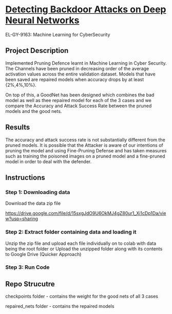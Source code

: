 # [Detecting Backdoor Attacks on Deep Neural Networks](https://github.com/KingJulius/Detecting-Backdoor-Attacks-on-Deep-Neural-Networks) 

EL-GY-9163: Machine Learning for CyberSecurity

## Project Description

Implemented Pruning Defence learnt in Machine Learning in Cyber Security. The Channels have been pruned in decreasing order of the average activation values across the entire validation dataset. Models that have been saved are repaired models when accuracy drops by at least {2%,4%,10%}. 

On top of this, a GoodNet has been designed which combines the bad model as well as thee repaired model for each of the 3 cases and we compare the Accuracy and Attack Success Rate between the pruned models and the good nets. 

## Results

The accuracy and attack success rate is not substantially different from the pruned models. It is possible that the Attacker is aware of our intentions of pruning the model and using Fine-Pruning Defense and has taken measures such as training the poisoned images on a pruned model and a fine-pruned model in order to deal with the defender. 


## Instructions

### Step 1: Downloading data 

Download the data zip file 

https://drive.google.com/file/d/15sxgJdO9U6OkMJ4gZ80ur1_Xi1cDp1Da/view?usp=sharing

### Step 2: Extract folder containing data and loading it

Unzip the zip file and upload each file individually on to colab with data being the root folder or Upload the unzipped folder along with its contents to Google Drive (Quicker Approach)

### Step 3: Run Code



## Repo Strucutre

checkpoints folder - contains the weight for the good nets of all 3 cases

repaired_nets folder - contains the repaired models











